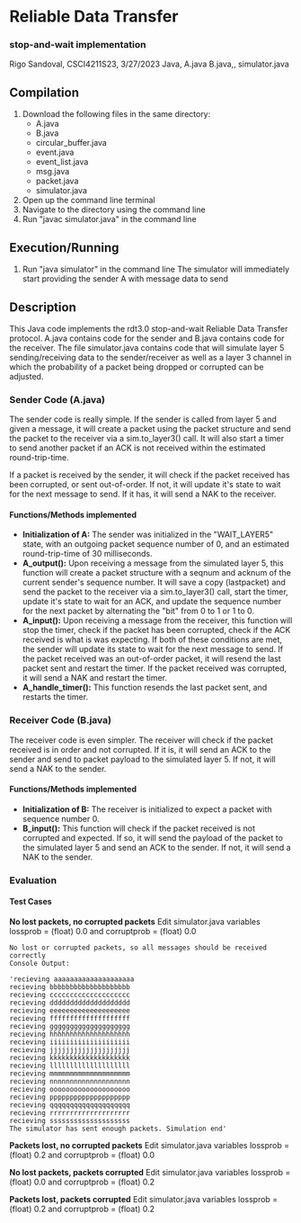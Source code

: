 # Reliable Data Transfer
### stop-and-wait implementation

Rigo Sandoval, CSCI4211S23, 3/27/2023
Java, A.java B.java,, simulator.java

## Compilation
1. Download the following files in the same directory:
    - A.java
    - B.java
    - circular_buffer.java
    - event.java
    - event_list.java
    - msg.java
    - packet.java
    - simulator.java
2. Open up the command line terminal
3. Navigate to the directory using the command line
4. Run "javac simulator.java" in the command line

## Execution/Running
1. Run "java simulator" in the command line
The simulator will immediately start providing the sender A with message data to send

## Description
This Java code implements the rdt3.0 stop-and-wait Reliable Data Transfer protocol. A.java contains code for the sender and B.java contains code for the receiver. The file simulator.java contains code that will simulate layer 5 sending/receiving data to the sender/receiver as well as a layer 3 channel in which the probability of a packet being dropped or corrupted can be adjusted.

### Sender Code (A.java)
The sender code is really simple. If the sender is called from layer 5 and given a message, it will create a packet using the packet structure and send the packet to the receiver via a sim.to_layer3() call. It will also start a timer to send another packet if an ACK is not received within the estimated round-trip-time.

If a packet is received by the sender, it will check if the packet received has been corrupted, or sent out-of-order. If not, it will update it's state to wait for the next message to send. If it has, it will send a NAK to the receiver.

#### Functions/Methods implemented
- **Initialization of A:**
    The sender was initialized in the "WAIT_LAYER5" state, with an outgoing packet sequence number of 0, and an estimated round-trip-time of 30 milliseconds.
- **A_output():**
    Upon receiving a message from the simulated layer 5, this function will create a packet structure with a seqnum and acknum of the current sender's sequence number. It will save a copy (lastpacket) and send the packet to the receiver via a sim.to_layer3() call, start the timer, update it's state to wait for an ACK, and update the sequence number for the next packet by alternating the "bit" from 0 to 1 or 1 to 0.
- **A_input():**
    Upon receiving a message from the receiver, this function will stop the timer, check if the packet has been corrupted, check if the ACK received is what is was expecting. If both of these conditions are met, the sender will update its state to wait for the next message to send. If the packet received was an out-of-order packet, it will resend the last packet sent and restart the timer. If the packet received was corrupted, it will send a NAK and restart the timer.
- **A_handle_timer():**
    This function resends the last packet sent, and restarts the timer.

### Receiver Code (B.java)
The receiver code is even simpler. The receiver will check if the packet received is in order and not corrupted. If it is, it will send an ACK to the sender and send to packet payload to the simulated layer 5. If not, it will send a NAK to the sender.

#### Functions/Methods implemented
- **Initialization of B:**
    The receiver is initialized to expect a packet with sequence number 0.
- **B_input():**
    This function will check if the packet received is not corrupted and expected. If so, it will send the payload of the packet to the simulated layer 5 and send an ACK to the sender. If not, it will send a NAK to the sender.

### Evaluation
#### Test Cases
**No lost packets, no corrupted packets**
    Edit simulator.java variables lossprob = (float) 0.0 and corruptprob = (float) 0.0

    No lost or corrupted packets, so all messages should be received correctly
    Console Output:

    'recieving aaaaaaaaaaaaaaaaaaaa
    recieving bbbbbbbbbbbbbbbbbbbb
    recieving cccccccccccccccccccc
    recieving dddddddddddddddddddd
    recieving eeeeeeeeeeeeeeeeeeee
    recieving ffffffffffffffffffff
    recieving gggggggggggggggggggg
    recieving hhhhhhhhhhhhhhhhhhhh
    recieving iiiiiiiiiiiiiiiiiiii
    recieving jjjjjjjjjjjjjjjjjjjj
    recieving kkkkkkkkkkkkkkkkkkkk
    recieving llllllllllllllllllll
    recieving mmmmmmmmmmmmmmmmmmmm
    recieving nnnnnnnnnnnnnnnnnnnn
    recieving oooooooooooooooooooo
    recieving pppppppppppppppppppp
    recieving qqqqqqqqqqqqqqqqqqqq
    recieving rrrrrrrrrrrrrrrrrrrr
    recieving ssssssssssssssssssss
    The simulator has sent enough packets. Simulation end'

**Packets lost, no corrupted packets**
    Edit simulator.java variables lossprob = (float) 0.2 and corruptprob = (float) 0.0

**No lost packets, packets corrupted**
    Edit simulator.java variables lossprob = (float) 0.0 and corruptprob = (float) 0.2

**Packets lost, packets corrupted**
    Edit simulator.java variables lossprob = (float) 0.2 and corruptprob = (float) 0.2
    
